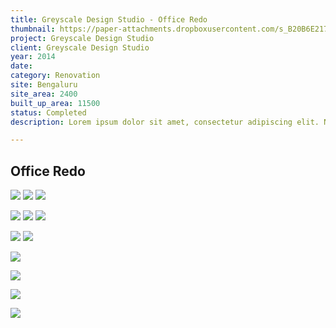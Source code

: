 ```yaml
---
title: Greyscale Design Studio - Office Redo
thumbnail: https://paper-attachments.dropboxusercontent.com/s_B20B6E217961EFBA108AC54F86E7517B2E27D77CB516E681FB4A67AD7819E175_1729255250473__DSC2928.jpg
project: Greyscale Design Studio
client: Greyscale Design Studio
year: 2014
date:
category: Renovation 
site: Bengaluru
site_area: 2400
built_up_area: 11500
status: Completed
description: Lorem ipsum dolor sit amet, consectetur adipiscing elit. Nullam ultricies interdum tortor, sit amet gravida ipsum fermentum ut. Aenean sagittis metus justo, at vestibulum elit malesuada a. Suspendisse dictum, sapien eu tincidunt convallis, elit urna rhoncus leo, ac fermentum lorem libero in magna. Integer scelerisque odio et convallis faucibus.

---
```


## Office Redo

![](https://paper-attachments.dropboxusercontent.com/s_B20B6E217961EFBA108AC54F86E7517B2E27D77CB516E681FB4A67AD7819E175_1729255176877__DSC2734.jpg)
![](https://paper-attachments.dropboxusercontent.com/s_B20B6E217961EFBA108AC54F86E7517B2E27D77CB516E681FB4A67AD7819E175_1729255178471__DSC2792.jpg)
![](https://paper-attachments.dropboxusercontent.com/s_B20B6E217961EFBA108AC54F86E7517B2E27D77CB516E681FB4A67AD7819E175_1729255180739__DSC2907.jpg)

![](https://paper-attachments.dropboxusercontent.com/s_B20B6E217961EFBA108AC54F86E7517B2E27D77CB516E681FB4A67AD7819E175_1729255191584_B3HJELN.JPG)
![](https://paper-attachments.dropboxusercontent.com/s_B20B6E217961EFBA108AC54F86E7517B2E27D77CB516E681FB4A67AD7819E175_1729255191597_gdrIJ6xdS8i86gLOKAvw5urUGS0CuYDTlqZVb0_oO-QWHRg1YPm6cN6dFXzHXXuHvJyD232iE7maAWtLF_ScrIKaARkTApu49IKF6yMaS8LDKdMPQJc_vDpFFMUQ-GqQw.jpg)
![](https://paper-attachments.dropboxusercontent.com/s_B20B6E217961EFBA108AC54F86E7517B2E27D77CB516E681FB4A67AD7819E175_1729255191671_IMG_20130807_190906.jpg)

![](https://paper-attachments.dropboxusercontent.com/s_B20B6E217961EFBA108AC54F86E7517B2E27D77CB516E681FB4A67AD7819E175_1729255206897_DSC08120.JPG)
![](https://paper-attachments.dropboxusercontent.com/s_B20B6E217961EFBA108AC54F86E7517B2E27D77CB516E681FB4A67AD7819E175_1729255206394_IMG_4802.jpg)

![](https://paper-attachments.dropboxusercontent.com/s_B20B6E217961EFBA108AC54F86E7517B2E27D77CB516E681FB4A67AD7819E175_1729255216896__DSC2790.jpg)

![](https://paper-attachments.dropboxusercontent.com/s_B20B6E217961EFBA108AC54F86E7517B2E27D77CB516E681FB4A67AD7819E175_1729255249306__DSC2916.jpg)

![](https://paper-attachments.dropboxusercontent.com/s_B20B6E217961EFBA108AC54F86E7517B2E27D77CB516E681FB4A67AD7819E175_1729257183350_791614-GSDS-01+1.png)

![](https://paper-attachments.dropboxusercontent.com/s_B20B6E217961EFBA108AC54F86E7517B2E27D77CB516E681FB4A67AD7819E175_1729255155264__DSC2829.jpg)




